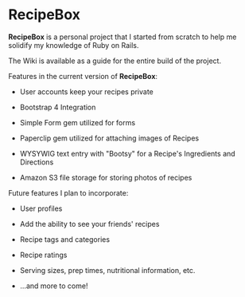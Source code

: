 # RecipeBox

**RecipeBox** is a personal project that I started from scratch to help me solidify my knowledge of Ruby on Rails.

The Wiki is available as a guide for the entire build of the project.

Features in the current version of **RecipeBox**:

* User accounts keep your recipes private

* Bootstrap 4 Integration

* Simple Form gem utilized for forms

* Paperclip gem utilized for attaching images of Recipes

* WYSYWIG text entry with "Bootsy" for a Recipe's Ingredients and Directions

* Amazon S3 file storage for storing photos of recipes

Future features I plan to incorporate:

* User profiles

* Add the ability to see your friends' recipes

* Recipe tags and categories

* Recipe ratings

* Serving sizes, prep times, nutritional information, etc.

* ...and more to come!
